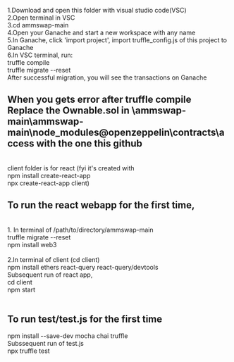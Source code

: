 1.Download and open this folder with visual studio code(VSC) <br/> 2.Open terminal in VSC  <br/> 3.cd ammswap-main <br/> 4.Open your Ganache and start a new workspace with any name <br/> 5.In Ganache, click 'import project', import truffle_config.js of this project to Ganache <br/> 6.In VSC terminal, run: <br/> truffle compile  <br/> truffle migrate --reset <br/> After successful migration, you will see the transactions on Ganache <br/>

## When you gets error after truffle compile<br/>Replace the Ownable.sol in \ammswap-main\ammswap-main\node_modules\@openzeppelin\contracts\access with the one this github
<br/> client folder is for react (fyi it's created with <br/> npm install create-react-app<br/> npx create-react-app client)
<br/> 
## To run the react webapp for the first time,  
<br/> 1. In terminal of /path/to/directory/ammswap-main <br/> truffle migrate --reset<br/> npm install web3<br/><br/>
2.In terminal of client (cd client) <br/> npm install ethers react-query react-query/devtools
<br/> Subsequent run of react app,<br/> cd client<br/> npm start<br/><br/>
## To run test/test.js for the first time<br/> 
npm install --save-dev mocha chai truffle<br/>Subssequent run of test.js<br/>npx truffle test
